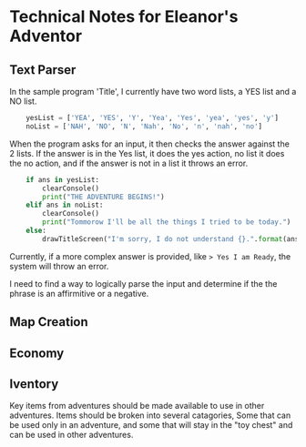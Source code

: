 # Technical Notes for Eleanor's Adventor

## Text Parser
In the sample program 'Title', I currently have two word lists, a YES list and a NO list.

```python
    yesList = ['YEA', 'YES', 'Y', 'Yea', 'Yes', 'yea', 'yes', 'y']
    noList = ['NAH', 'NO', 'N', 'Nah', 'No', 'n', 'nah', 'no']
```
When the program asks for an input, it then checks the answer against the 2 lists. If the answer is in the Yes list, it does the yes action, no list it does the no action, and if the answer is not in a list it throws an error.

```python
    if ans in yesList:
        clearConsole()
        print("THE ADVENTURE BEGINS!")
    elif ans in noList:
        clearConsole()
        print("Tommorow I'll be all the things I tried to be today.")
    else:
        drawTitleScreen("I'm sorry, I do not understand {}.".format(ans))
```
Currently, if a more complex answer is provided, like `> Yes I am Ready`, the system will throw an error. 

I need to find a way to logically parse the input and determine if the the phrase is an affirmitive or a negative.

 ## Map Creation

 ## Economy

 ## Iventory
 Key items from adventures should be made available to use in other adventures. Items should be broken into several catagories, Some that can be used only in an adventure, and some that will stay in the "toy chest" and can be used in other adventures.

